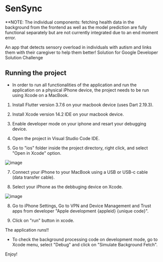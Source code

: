 # SenSync

**NOTE: 
The individual components: fetching health data in the background from the frontend as well as the model prediction are fully functional separately but are not currently integrated due to an end moment error.

An app that detects sensory overload in individuals with autism and links them with their caregiver to help them better! Solution for Google Developer Solution Challenge

## Running the project

* In order to run all functionalities of the application and run the application on a physical iPhone device, the project needs to be run using Xcode on a MacBook.

1. Install Flutter version 3.7.6 on your macbook device (uses Dart 2.19.3).

2. Install Xcode version 14.2 IDE on your macbook device.

3. Enable developer mode on your iphone and resart your debugging device.

4. Open the project in Visual Studio Code IDE.

5. Go to "ios" folder inside the project directory, right click, and select "Open in Xcode" option. 

![image](https://user-images.githubusercontent.com/84574733/229269569-236725ce-e934-4c2f-aeaf-ede191abeef6.png)

7. Connect your iPhone to your MacBook using a USB or USB-c cable (data transfer cable).

7. Select your iPhone as the debbuging device on Xcode.

![image](https://user-images.githubusercontent.com/84574733/229269592-7fdd9f2a-3b1e-4915-8a7f-45938689a763.png)


8. Go to iPhone Settings, Go to VPN and Device Management and Trust apps from developer "Apple development {appleid} {unique code}".

9. Click on "run" button in xcode.

The application runs!!

* To check the background processing code on development mode, go to Xcode menu, select "Debug" and click on "Simulate Background Fetch".

Enjoy!



